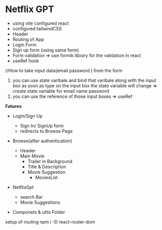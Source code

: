 # Netflix GPT

- using vite configured react
- configured tailwindCSS
- Header
- Routing of App
- Login Form
- Sign up form (using same form)
- Form validation => use formik library for the validation in react
- useRef hook

//How to take input data(email password ) from the form 
1. you can use state varibale and bind that varibale along with the input box as soon as type on the input box the state variable will change => create state variable for email name password 
2. you can use the reference of those input boxes => useRef




**Fatures**
- Login/Sign Up
    - Sign In/ SignUp form
    - redirects to Browse Page

- Browse(after authentication)
    - Header
    - Main Movie
        - Trailer in Background
        - Title & Description
        - Movie Suggestion
            - MoviesList

- NetflixGpt
    - search Bar
    - Movie Suggestions



* Componets & utils Folder


setup of routing 
npm i -D react-router-dom


